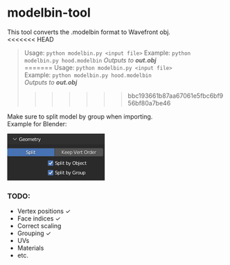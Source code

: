 # modelbin-tool
This tool converts the .modelbin format to Wavefront obj.  
<<<<<<< HEAD
>Usage: `python modelbin.py <input file>`
>Example: `python modelbin.py hood.modelbin`
>*Outputs to **out.obj***  
=======
>Usage: `python modelbin.py <input file>`  
>Example: `python modelbin.py hood.modelbin`  
>*Outputs to **out.obj***
>>>>>>> bbc193661b87aa67061e5fbc6bf956bf80a7be46

Make sure to split model by group when importing.  
Example for Blender:  

![](./split-by-groups.png)

### **TODO**:
- Vertex positions ✓
- Face indices ✓
- Correct scaling
- Grouping ✓
- UVs
- Materials
- etc.
